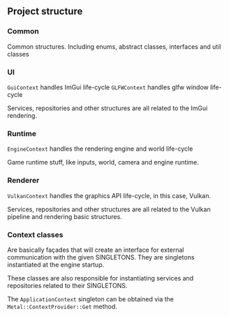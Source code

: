 ## Project structure

### Common
Common structures. Including enums, abstract classes, interfaces and util classes

### UI
`GuiContext` handles ImGui life-cycle
`GLFWContext` handles glfw window life-cycle

Services, repositories and other structures are all related to the ImGui rendering.

### Runtime
`EngineContext` handles the rendering engine and world life-cycle

Game runtime stuff, like inputs, world, camera and engine runtime.

### Renderer

`VulkanContext` handles the graphics API life-cycle, in this case, Vulkan.

Services, repositories and other structures are all related to the Vulkan pipeline and rendering basic structures.


### Context classes

Are basically façades that will create an interface for external communication with the given SINGLETONS. They are singletons
instantiated at the engine startup.

These classes are also responsible for instantiating services and repositories related to their SINGLETONS.

The `ApplicationContext` singleton can be obtained via the `Metal::ContextProvider::Get` method.